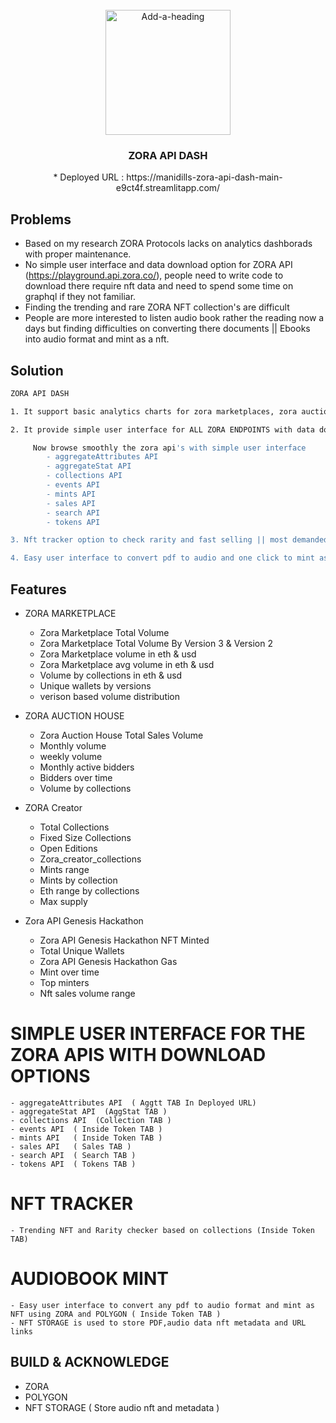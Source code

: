 <!-- PROJECT LOGO -->

<br />
<div align="center">
    <a href="https://postimg.cc/9z878ZTS"><img src="https://i.postimg.cc/xTY3dPd0/Add-a-heading-2.gif" alt="Add-a-heading" border="0" width="200" height="200"></a>
  <h3 align="center">ZORA API DASH</h3>
  * Deployed URL : https://manidills-zora-api-dash-main-e9ct4f.streamlitapp.com/
</div>

## Problems

* Based on my research ZORA Protocols lacks on analytics dashborads with proper maintenance.
* No simple user interface and data download option for ZORA API (https://playground.api.zora.co/), people need to write code to download there require nft data and need to spend some time on graphql if they not familiar.
* Finding the trending and rare ZORA NFT collection's are difficult
* People are more interested to listen audio book rather the reading now a days but finding difficulties on converting there documents || Ebooks into audio format and mint as a nft.

## Solution
```sh
ZORA API DASH

1. It support basic analytics charts for zora marketplaces, zora auction house, zora creator and zora api genesis hackathon.

2. It provide simple user interface for ALL ZORA ENDPOINTS with data download option(CSV format) for further analysis. People dont need to code or understanding about graphql to get these data.

     Now browse smoothly the zora api's with simple user interface
        - aggregateAttributes API  
        - aggregateStat API  
        - collections API
        - events API 
        - mints API   
        - sales API  
        - search API  
        - tokens API  

3. Nft tracker option to check rarity and fast selling || most demanded NFTS based on collections.

4. Easy user interface to convert pdf to audio and one click to mint as a NFT TOKEN with the help of ZORA, POLYGON and NFT STORGAE.
```

## Features

* ZORA MARKETPLACE

  - Zora Marketplace Total Volume
  - Zora Marketplace Total Volume By Version 3 & Version 2
  - Zora Marketplace volume in eth & usd
  - Zora Marketplace avg volume in eth & usd
  - Volume by collections in eth & usd
  - Unique wallets by versions
  - verison based volume distribution

* ZORA AUCTION HOUSE

  - Zora Auction House Total Sales Volume
  - Monthly volume
  - weekly volume
  - Monthly active bidders
  - Bidders over time
  - Volume by collections

* ZORA Creator

  - Total Collections
  - Fixed Size Collections
  - Open Editions
  - Zora_creator_collections
  - Mints range
  - Mints by collection
  - Eth range by collections
  - Max supply
  
* Zora API Genesis Hackathon

  - Zora API Genesis Hackathon NFT Minted
  - Total Unique Wallets
  - Zora API Genesis Hackathon Gas
  - Mint over time
  - Top minters
  - Nft sales volume range
  
 # SIMPLE USER INTERFACE FOR THE ZORA APIS WITH DOWNLOAD OPTIONS
 
    - aggregateAttributes API  ( Aggtt TAB In Deployed URL)
    - aggregateStat API  (AggStat TAB )
    - collections API  (Collection TAB )
    - events API  ( Inside Token TAB )
    - mints API   ( Inside Token TAB )
    - sales API   ( Sales TAB )
    - search API  ( Search TAB )
    - tokens API  ( Tokens TAB )
    
 # NFT TRACKER
 
    - Trending NFT and Rarity checker based on collections (Inside Token TAB)
    
 # AUDIOBOOK MINT
 
    - Easy user interface to convert any pdf to audio format and mint as NFT using ZORA and POLYGON ( Inside Token TAB )
    - NFT STORAGE is used to store PDF,audio data nft metadata and URL links
    
    
## BUILD & ACKNOWLEDGE

  - ZORA
  - POLYGON
  - NFT STORAGE ( Store audio nft and metadata )
  
  
    
    
    
    
  

